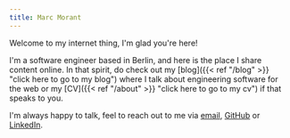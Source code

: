 ```yaml
---
title: Marc Morant
---
```


Welcome to my internet thing, I'm glad you're here!

I'm a software engineer based in Berlin, and here is the place I share content online. In that spirit, do check out my [blog]({{< ref "/blog" >}} "click here to go to my blog") where I talk about engineering software for the web or my [CV]({{< ref "/about" >}} "click here to go to my cv") if that speaks to you.

I'm always happy to talk, feel to reach out to me via [email](mailto:hello@morant.me), [GitHub](https://github.com/marc-mrt/) or [LinkedIn](https://www.linkedin.com/in/marc-morant-dev/).
